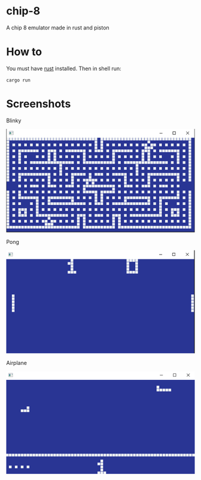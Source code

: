 # chip-8

A chip 8 emulator made in rust and piston

# How to

You must have [rust](https://www.rust-lang.org/es-ES/install.html) installed. Then in shell run:

```
cargo run
```

# Screenshots

Blinky

![blinky](1.PNG "Blinky")

Pong

![pong](2.PNG "Pong")

Airplane

![airplane](3.PNG "Airplane")

